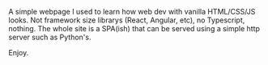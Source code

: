 A simple webpage I used to learn how web dev with vanilla HTML/CSS/JS looks. Not framework
size librarys (React, Angular, etc), no Typescript, nothing. The whole site is a SPA(ish) that
can be served using a simple http server such as Python's.

Enjoy.
